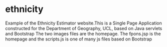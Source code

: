 # ethnicity
Example of the Ethnicity Estimator website.This is a Single Page Application constructed for the Department of Geography, UCL, based on Java servlets and Bootstrap
The two images files are the homepage.
The fpons.jsp is the homepage and the scripts.js is one of many js files based on Bootstrap
